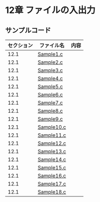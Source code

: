 # 12章 ファイルの入出力
## サンプルコード
| セクション | ファイル名 | 内容 |
| ---      | ---      | ---       |
| 12.1 | [Sample1.c](https://github.com/202408pythonciot/C_lang/blob/main/Lesson_12/Sample/Sample1.c) |  |
| 12.1 | [Sample2.c](https://github.com/202408pythonciot/C_lang/blob/main/Lesson_12/Sample/Sample2.c) |  |
| 12.1 | [Sample3.c](https://github.com/202408pythonciot/C_lang/blob/main/Lesson_12/Sample/Sample3.c) |  |
| 12.1 | [Sample4.c](https://github.com/202408pythonciot/C_lang/blob/main/Lesson_12/Sample/Sample4.c) |  |
| 12.1 | [Sample5.c](https://github.com/202408pythonciot/C_lang/blob/main/Lesson_12/Sample/Sample5.c) |  |
| 12.1 | [Sample6.c](https://github.com/202408pythonciot/C_lang/blob/main/Lesson_12/Sample/Sample6.c) |  |
| 12.1 | [Sample7.c](https://github.com/202408pythonciot/C_lang/blob/main/Lesson_12/Sample/Sample7.c) |  |
| 12.1 | [Sample8.c](https://github.com/202408pythonciot/C_lang/blob/main/Lesson_12/Sample/Sample8.c) |  |
| 12.1 | [Sample9.c](https://github.com/202408pythonciot/C_lang/blob/main/Lesson_12/Sample/Sample9.c) |  |
| 12.1 | [Sample10.c](https://github.com/202408pythonciot/C_lang/blob/main/Lesson_12/Sample/Sample10.c) |  |
| 12.1 | [Sample11.c](https://github.com/202408pythonciot/C_lang/blob/main/Lesson_12/Sample/Sample11.c) |  |
| 12.1 | [Sample12.c](https://github.com/202408pythonciot/C_lang/blob/main/Lesson_12/Sample/Sample12.c) |  |
| 12.1 | [Sample13.c](https://github.com/202408pythonciot/C_lang/blob/main/Lesson_12/Sample/Sample13.c) |  |
| 12.1 | [Sample14.c](https://github.com/202408pythonciot/C_lang/blob/main/Lesson_12/Sample/Sample14.c) |  |
| 12.1 | [Sample15.c](https://github.com/202408pythonciot/C_lang/blob/main/Lesson_12/Sample/Sample15.c) |  |
| 12.1 | [Sample16.c](https://github.com/202408pythonciot/C_lang/blob/main/Lesson_12/Sample/Sample16.c) |  |
| 12.1 | [Sample17.c](https://github.com/202408pythonciot/C_lang/blob/main/Lesson_12/Sample/Sample17.c) |  |
| 12.1 | [Sample18.c](https://github.com/202408pythonciot/C_lang/blob/main/Lesson_12/Sample/Sample18.c) |  |

